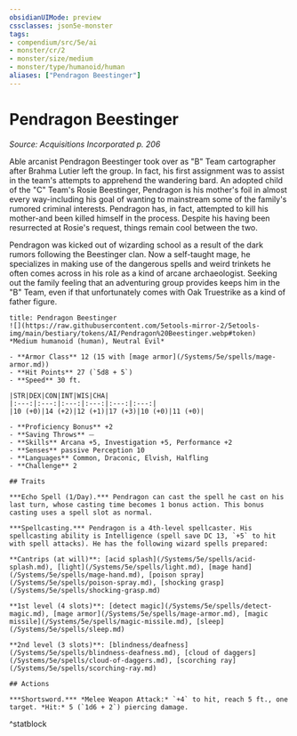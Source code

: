 ```yaml
---
obsidianUIMode: preview
cssclasses: json5e-monster
tags:
- compendium/src/5e/ai
- monster/cr/2
- monster/size/medium
- monster/type/humanoid/human
aliases: ["Pendragon Beestinger"]
---
```

# Pendragon Beestinger
*Source: Acquisitions Incorporated p. 206*  

Able arcanist Pendragon Beestinger took over as "B" Team cartographer after Brahma Lutier left the group. In fact, his first assignment was to assist in the team's attempts to apprehend the wandering bard. An adopted child of the "C" Team's Rosie Beestinger, Pendragon is his mother's foil in almost every way-including his goal of wanting to mainstream some of the family's rumored criminal interests. Pendragon has, in fact, attempted to kill his mother-and been killed himself in the process. Despite his having been resurrected at Rosie's request, things remain cool between the two.

Pendragon was kicked out of wizarding school as a result of the dark rumors following the Beestinger clan. Now a self-taught mage, he specializes in making use of the dangerous spells and weird trinkets he often comes across in his role as a kind of arcane archaeologist. Seeking out the family feeling that an adventuring group provides keeps him in the "B" Team, even if that unfortunately comes with Oak Truestrike as a kind of father figure.

```ad-statblock
title: Pendragon Beestinger
![](https://raw.githubusercontent.com/5etools-mirror-2/5etools-img/main/bestiary/tokens/AI/Pendragon%20Beestinger.webp#token)
*Medium humanoid (human), Neutral Evil*

- **Armor Class** 12 (15 with [mage armor](/Systems/5e/spells/mage-armor.md))
- **Hit Points** 27 (`5d8 + 5`)
- **Speed** 30 ft.

|STR|DEX|CON|INT|WIS|CHA|
|:---:|:---:|:---:|:---:|:---:|:---:|
|10 (+0)|14 (+2)|12 (+1)|17 (+3)|10 (+0)|11 (+0)|

- **Proficiency Bonus** +2
- **Saving Throws** ⏤
- **Skills** Arcana +5, Investigation +5, Performance +2
- **Senses** passive Perception 10
- **Languages** Common, Draconic, Elvish, Halfling
- **Challenge** 2

## Traits

***Echo Spell (1/Day).*** Pendragon can cast the spell he cast on his last turn, whose casting time becomes 1 bonus action. This bonus casting uses a spell slot as normal.

***Spellcasting.*** Pendragon is a 4th-level spellcaster. His spellcasting ability is Intelligence (spell save DC 13, `+5` to hit with spell attacks). He has the following wizard spells prepared:

**Cantrips (at will)**: [acid splash](/Systems/5e/spells/acid-splash.md), [light](/Systems/5e/spells/light.md), [mage hand](/Systems/5e/spells/mage-hand.md), [poison spray](/Systems/5e/spells/poison-spray.md), [shocking grasp](/Systems/5e/spells/shocking-grasp.md)

**1st level (4 slots)**: [detect magic](/Systems/5e/spells/detect-magic.md), [mage armor](/Systems/5e/spells/mage-armor.md), [magic missile](/Systems/5e/spells/magic-missile.md), [sleep](/Systems/5e/spells/sleep.md)

**2nd level (3 slots)**: [blindness/deafness](/Systems/5e/spells/blindness-deafness.md), [cloud of daggers](/Systems/5e/spells/cloud-of-daggers.md), [scorching ray](/Systems/5e/spells/scorching-ray.md)

## Actions

***Shortsword.*** *Melee Weapon Attack:* `+4` to hit, reach 5 ft., one target. *Hit:* 5 (`1d6 + 2`) piercing damage.
```
^statblock